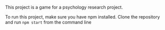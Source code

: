 This project is a game for a psychology research project.

To run this project, make sure you have npm installed. Clone the repository and run `npm start` from the command line
